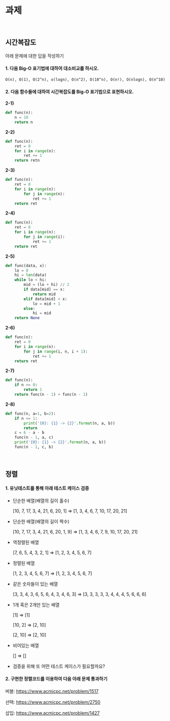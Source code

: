 # 과제

<br>

## 시간복잡도 

아래 문제에 대한 답을 작성하기

#### 1. 다음 Big-O 표기법에 대하여 대소비교를 하시오. 

```
O(n), O(1), O(2^n), o(logn), O(n^2), O(10^n), O(n!), O(nlogn), O(n^10)
```

#### 2. 다음 함수들에 대하여 시간복잡도를 Big-O 표기법으로 표현하시오.

**2-1)**

```python
def func(n):
    n = 10
    return n
```

**2-2)**

```python
def func(n):
    ret = 0
    for i in range(n):
        ret += 1
    return retn
```

**2-3)**

```python
def func(n):
    ret = 0
    for i in range(n):
        for j in range(n):
            ret += 1
    return ret
```

**2-4)**

```python
def func(n):
    ret = 0
    for i in range(n):
        for j in range(i):
            ret += 1
    return ret
```

**2-5)**

```python
def func(data, x):
    lo = 0
    hi = len(data)
    while lo < hi:
        mid = (lo + hi) // 2
        if data[mid] == x:
            return mid
        elif data[mid] < x:
            lo = mid + 1
        else:
            hi = mid
    return None
```

**2-6)**

```python
def func(n):
    ret = 0
    for i in range(n):
        for j in range(i, n, i + 1):
            ret += 1
    return ret
```

**2-7)**

```python
def func(n):
    if n <= 0:
        return 1
    return func(n - 1) + func(n - 1)
```

**2-8)**

```python
def func(n, a=1, b=2):
    if n <= 1:
        print('{0}: {1} -> {2}'.format(n, a, b))
        return
    c = 6 - a - b
    func(n - 1, a, c)
    print('{0}: {1} -> {2}'.format(n, a, b))
    func(n - 1, c, b)
```

<br>

## 정렬

#### 1. 유닛테스트를 통해 아래 테스트 케이스 검증

- 단순한 배열(배열의 길이 홀수)

  [10, 7, 17, 3, 4, 21, 6, 20, 1] => [1, 3, 4, 6, 7, 10, 17, 20, 21]

- 단순한 배열(배열의 길이 짝수)

  [10, 7, 17, 3, 4, 21, 6, 20, 1, 9] => [1, 3, 4, 6, 7, 9, 10, 17, 20, 21]

- 역정렬된 배열

  [7, 6, 5, 4, 3, 2, 1] => [1, 2, 3, 4, 5, 6, 7]

- 정렬된 배열

  [1, 2, 3, 4, 5, 6, 7] => [1, 2, 3, 4, 5, 6, 7]

- 같은 숫자들이 있는 배열

  [3, 3, 4, 3, 6, 5, 6, 4, 3, 4, 6, 3] => [3, 3, 3, 3, 3, 4, 4, 4, 5, 6, 6, 6]

- 1개 혹은 2개만 있는 배열

  [1] => [1]

  [10, 2] => [2, 10]

  [2, 10] => [2, 10]

- 비어있는 배열
  
  [] => []

- 검증을 위해 또 어떤 테스트 케이스가 필요할까요?

#### 2. 구현한 정렬코드를 이용하여 다음 아래 문제 통과하기

  버블: https://www.acmicpc.net/problem/1517 
  
  선택: https://www.acmicpc.net/problem/2750

  삽입: https://www.acmicpc.net/problem/1427